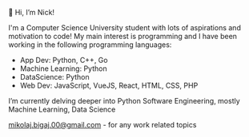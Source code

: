 👋 Hi, I’m Nick!

I'm a Computer Science University student with lots of aspirations and motivation to code!
My main interest is programming and I have been working in the following programming languages:
- App Dev: Python, C++, Go
- Machine Learning: Python
- DataScience: Python
- Web Dev: JavaScript, VueJS, React, HTML, CSS, PHP

I’m currently delving deeper into Python Software Engineering, mostly Machine Learning, Data Science

mikolaj.bigaj.00@gmail.com - for any work related topics

<!---
MBigaj/MBigaj is a ✨ special ✨ repository because its `README.md` (this file) appears on your GitHub profile.
You can click the Preview link to take a look at your changes.
--->
